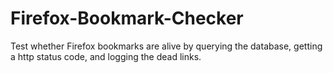 # Firefox-Bookmark-Checker
Test whether Firefox bookmarks are alive by querying the database, getting a http status code, and logging the dead links.
